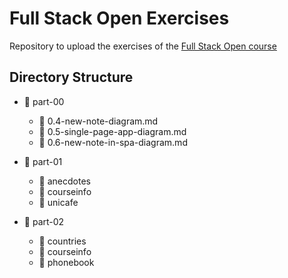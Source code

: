 # Full Stack Open Exercises

Repository to upload the exercises of the [Full Stack Open course](https://fullstackopen.com/en/)

## Directory Structure

- 📁 part-00

  - 📄 0.4-new-note-diagram.md
  - 📄 0.5-single-page-app-diagram.md
  - 📄 0.6-new-note-in-spa-diagram.md

- 📁 part-01

  - 📁 anecdotes
  - 📁 courseinfo
  - 📁 unicafe

- 📁 part-02

  - 📁 countries
  - 📁 courseinfo
  - 📁 phonebook
